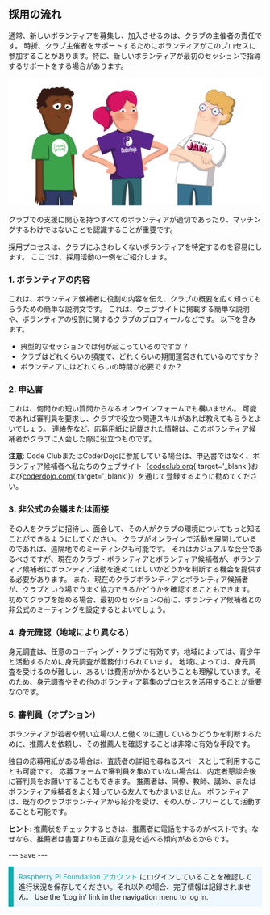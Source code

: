 ## 採用の流れ

通常、新しいボランティアを募集し、加入させるのは、クラブの主催者の責任です。 時折、クラブ主催者をサポートするためにボランティアがこのプロセスに参加することがあります。特に、新しいボランティアが最初のセッションで指導するサポートをする場合があります。

![３名のボランティアが立っている。](images/2-RPF-Volunteers.png)

クラブでの支援に関心を持つすべてのボランティアが適切であったり、マッチングするわけではないことを認識することが重要です。

採用プロセスは、クラブにふさわしくないボランティアを特定するのを容易にします。 ここでは、採用活動の一例をご紹介します。

### 1. ボランティアの内容


これは、ボランティア候補者に役割の内容を伝え、クラブの概要を広く知ってもらうための簡単な説明文です。 これは、ウェブサイトに掲載する簡単な説明や、ボランティアの役割に関するクラブのプロフィールなどです。 以下を含みます。

* 典型的なセッションでは何が起こっているのですか？
* クラブはどれくらいの頻度で、どれくらいの期間運営されているのですか？
* ボランティアにはどれくらいの時間が必要ですか？

### 2. 申込書

これは、何問かの短い質問からなるオンラインフォームでも構いません。 可能であれば審判員を要求し、クラブで役立つ関連スキルがあれば教えてもらうとよいでしょう。 連絡先など、応募用紙に記載された情報は、このボランティア候補者がクラブに入会した際に役立つものです。

**注意**: Code ClubまたはCoderDojoに参加している場合は、申込書ではなく、ボランティア候補者へ私たちのウェブサイト（[codeclub.org](https://codeclub.org){:target='_blank'}および[coderdojo.com](https://coderdojo.com){:target='_blank'}）を通じて登録するように勧めてください。

### 3. 非公式の会議または面接

その人をクラブに招待し、面会して、その人がクラブの環境についてもっと知ることができるようにしてください。 クラブがオンラインで活動を展開しているのであれば、遠隔地でのミーティングも可能です。 それはカジュアルな会合であるべきですが、現在のクラブ・ボランティアとボランティア候補者が、ボランティア候補者にボランティア活動を進めてほしいかどうかを判断する機会を提供する必要があります。 また、現在のクラブボランティアとボランティア候補者が、クラブという場でうまく協力できるかどうかを確認することもできます。 初めてクラブを始める場合、最初のセッションの前に、ボランティア候補者との非公式のミーティングを設定するとよいでしょう。

### 4. 身元確認（地域により異なる）

身元調査は、任意のコーディング・クラブに有効です。地域によっては、青少年と活動するために身元調査が義務付けられています。 地域によっては、身元調査を受けるのが難しい、あるいは費用がかかるということも理解しています。そのため、身元調査やその他のボランティア募集のプロセスを活用することが重要なのです。

### 5. 審判員（オプション）

ボランティアが若者や弱い立場の人と働くのに適しているかどうかを判断するために、推薦人を依頼し、その推薦人を確認することは非常に有効な手段です。

独自の応募用紙がある場合は、査読者の詳細を尋ねるスペースとして利用することも可能です。 応募フォームで審判員を集めていない場合は、内定者懇談会後に審判員をお願いすることもできます。 推薦者は、同僚、教師、講師、またはボランティア候補者をよく知っている友人でもかまいません。 ボランティアは、既存のクラブボランティアから紹介を受け、その人がレフリーとして活動することも可能です。

**ヒント**: 推薦状をチェックするときは、推薦者に電話をするのがベストです。なぜなら、推薦者は書面よりも正直な意見を述べる傾向があるからです。

--- save ---

<p style="border-left: solid; border-width:10px; border-color: #0faeb0; background-color: aliceblue; padding: 10px;">
<span style="color: #0faeb0">Raspberry Pi Foundation アカウント</span> にログインしていることを確認して進行状況を保存してください。それ以外の場合、完了情報は記録されません。 Use the 'Log in' link in the navigation menu to log in.
</p>

